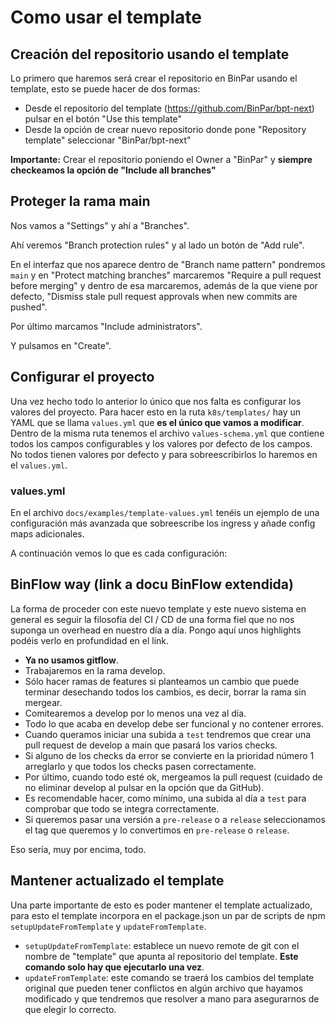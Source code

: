 # Como usar el template

## Creación del repositorio usando el template

Lo primero que haremos será crear el repositorio en BinPar usando el template, esto se puede hacer
de dos formas:
  - Desde el repositorio del template (https://github.com/BinPar/bpt-next) pulsar en el botón "Use this template"
  - Desde la opción de crear nuevo repositorio donde pone "Repository template" seleccionar "BinPar/bpt-next"

**Importante:** Crear el repositorio poniendo el Owner a "BinPar" y **siempre checkeamos la opción de "Include all branches"**

## Proteger la rama main

Nos vamos a "Settings" y ahí a "Branches".

Ahí veremos "Branch protection rules" y al lado un botón de "Add rule".

En el interfaz que nos aparece dentro de "Branch name pattern" pondremos `main` y en
"Protect matching branches" marcaremos "Require a pull request before merging" y dentro de esa
marcaremos, además de la que viene por defecto, "Dismiss stale pull request approvals when new commits are pushed".

Por último marcamos "Include administrators".

Y pulsamos en "Create".

## Configurar el proyecto

Una vez hecho todo lo anterior lo único que nos falta es configurar los valores del proyecto. Para hacer esto en la ruta `k8s/templates/` hay un YAML que se llama `values.yml` que **es el único que vamos a modificar**. Dentro de la misma ruta tenemos el archivo `values-schema.yml` que contiene todos los campos configurables y los valores por defecto de los campos. No todos tienen valores por defecto y para sobreescribirlos lo haremos en el `values.yml`.

### values.yml
En el archivo `docs/examples/template-values.yml` tenéis un ejemplo de una configuración más avanzada que sobreescribe los ingress y añade config maps adicionales.

A continuación vemos lo que es cada configuración:

## BinFlow way (link a docu BinFlow extendida)
La forma de proceder con este nuevo template y este nuevo sistema en general es seguir la filosofía del CI / CD de una forma fiel que no nos suponga un overhead en nuestro día a día. Pongo aquí unos highlights podéis verlo en profundidad en el link.

 - **Ya no usamos gitflow**.
 - Trabajaremos en la rama develop.
 - Sólo hacer ramas de features si planteamos un cambio que puede terminar desechando todos los cambios, es decir, borrar la rama sin mergear.
 - Comitearemos a develop por lo menos una vez al día.
 - Todo lo que acaba en develop debe ser funcional y no contener errores.
 - Cuando queramos iniciar una subida a `test` tendremos que crear una pull request de develop a main que pasará los varios checks.
 - Si alguno de los checks da error se convierte en la prioridad número 1 arreglarlo y que todos los checks pasen correctamente.
 - Por último, cuando todo esté ok, mergeamos la pull request (cuidado de no eliminar develop al pulsar en la opción que da GitHub).
 - Es recomendable hacer, como mínimo, una subida al día a `test` para comprobar que todo se integra correctamente.
 - Si queremos pasar una versión a `pre-release` o a `release` seleccionamos el tag que queremos y lo convertimos en `pre-release` o `release`.

Eso sería, muy por encima, todo.

## Mantener actualizado el template

Una parte importante de esto es poder mantener el template actualizado, para esto el template incorpora en el package.json un par de scripts de npm `setupUpdateFromTemplate` y `updateFromTemplate`.
 - `setupUpdateFromTemplate`: establece un nuevo remote de git con el nombre de "template" que apunta al repositorio del template. **Este comando solo hay que ejecutarlo una vez**.
 - `updateFromTemplate`: este comando se traerá los cambios del template original que pueden tener conflictos en algún archivo que hayamos modificado y que tendremos que resolver a mano para asegurarnos de que elegir lo correcto.